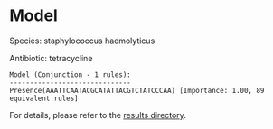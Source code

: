 
# Model

Species: staphylococcus haemolyticus

Antibiotic: tetracycline

```
Model (Conjunction - 1 rules):
------------------------------
Presence(AAATTCAATACGCATATTACGTCTATCCCAA) [Importance: 1.00, 89 equivalent rules]

```

For details, please refer to the [results directory](../../../../../results/scm_b/staphylococcus+haemolyticus/tetracycline/repeat_6/).

